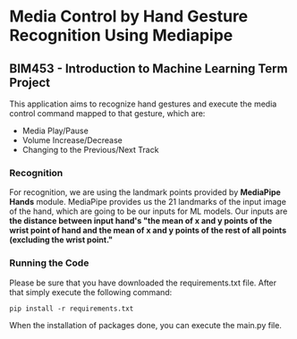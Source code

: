 # Media Control by Hand Gesture Recognition Using Mediapipe

## BIM453 - Introduction to Machine Learning Term Project

This application aims to recognize hand gestures and execute the media control command mapped to that gesture, which are:

- Media Play/Pause
- Volume Increase/Decrease
- Changing to the Previous/Next Track

### Recognition

For recognition, we are using the landmark points provided by **MediaPipe Hands** module. 
MediaPipe provides us the 21 landmarks of the input image of the hand, which are going to be our inputs for ML models.
Our inputs are **the distance between input hand's "the mean of x and y points of the wrist point of hand and the mean of x and y points of the rest of all points (excluding the wrist point."**

### Running the Code

Please be sure that you have downloaded the requirements.txt file.
After that simply execute the following command:

``
pip install -r requirements.txt
``

When the installation of packages done, you can execute the main.py file.
